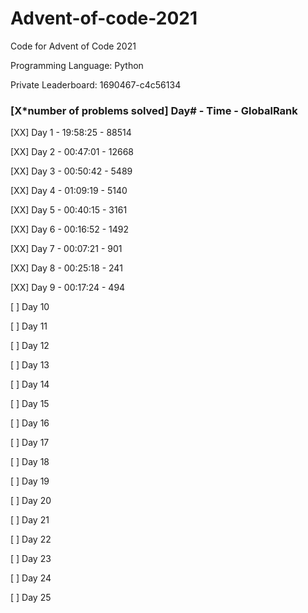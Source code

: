 # Advent-of-code-2021

Code for Advent of Code 2021

Programming Language: Python

Private Leaderboard: 1690467-c4c56134

### [X*number of problems solved] Day# - Time - GlobalRank

[XX] Day 1 - 19:58:25 - 88514

[XX] Day 2 - 00:47:01 - 12668

[XX] Day 3 - 00:50:42 - 5489

[XX] Day 4 - 01:09:19 - 5140

[XX] Day 5 - 00:40:15 - 3161

[XX] Day 6 - 00:16:52 - 1492

[XX] Day 7 - 00:07:21 - 901

[XX] Day 8 - 00:25:18 - 241

[XX] Day 9 - 00:17:24 - 494

[ ] Day 10

[ ] Day 11

[ ] Day 12

[ ] Day 13

[ ] Day 14

[ ] Day 15

[ ] Day 16

[ ] Day 17

[ ] Day 18

[ ] Day 19

[ ] Day 20

[ ] Day 21

[ ] Day 22

[ ] Day 23

[ ] Day 24

[ ] Day 25
